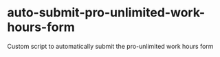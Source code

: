# auto-submit-pro-unlimited-work-hours-form
Custom script to automatically submit the pro-unlimited work hours form
